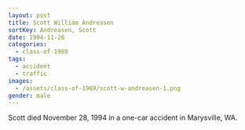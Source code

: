 ```yaml
---
layout: post
title: Scott William Andreasen
sortKey: Andreasen, Scott
date: 1994-11-28
categories:
  - class-of-1969
tags:
  - accident
  - traffic
images:
  - /assets/class-of-1969/scott-w-andreasen-1.png
gender: male
---
```

Scott died November 28, 1994 in a one-car accident in Marysville, WA.
